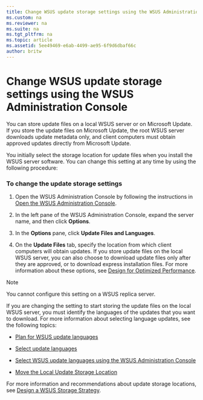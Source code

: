 ```yaml
---
title: Change WSUS update storage settings using the WSUS Administration Console
ms.custom: na
ms.reviewer: na
ms.suite: na
ms.tgt_pltfrm: na
ms.topic: article
ms.assetid: 5ee49469-e6ab-4499-ae95-6f9d6dbaf66c
author: britw
---
```

# Change WSUS update storage settings using the WSUS Administration Console
You can store update files on a local WSUS server or on Microsoft Update. If you store the update files on Microsoft Update, the root WSUS server downloads update metadata only, and client computers must obtain approved updates directly from Microsoft Update.  
  
You initially select the storage location for update files when you install the WSUS server software. You can change this setting at any time by using the following procedure:  
  
### To change the update storage settings  
  
1.  Open the WSUS Administration Console by following the instructions in [Open the WSUS Administration Console](../Topic/Configure-WSUS-by-Using-the-WSUS-Administration-Console.md#opencon).  
  
2.  In the left pane of the WSUS Administration Console, expand the server name, and then click **Options**.  
  
3.  In the **Options** pane, click **Update Files and Languages**.  
  
4.  On the **Update Files** tab, specify the location from which client computers will obtain updates. If you store update files on the local WSUS server, you can also choose to download update files only after they are approved, or to download express installation files. For more information about these options, see [Design for Optimized Performance](../Topic/Design-for-Optimized-Performance.md).  
  
> [!NOTE]  
> You cannot configure this setting on a WSUS replica server.  
  
If you are changing the setting to start storing the update files on the local WSUS server, you must identify the languages of the updates that you want to download. For more information about selecting language updates, see the following topics:  
  
-   [Plan for WSUS update languages](assetId:///358e5660-ce8a-483a-aa60-e74fcee7b19c)  
  
-   [Select update languages](assetId:///ea86ec38-ddaa-4d97-a14b-714d18063ccb#lang)  
  
-   [Select WSUS update languages using the WSUS Administration Console](../Topic/Select-WSUS-update-languages-using-the-WSUS-Administration-Console.md)  
  
-   [Move the Local Update Storage Location](../Topic/Move-the-Local-Update-Storage-Location.md)  
  
For more information and recommendations about update storage locations, see [Design a WSUS Storage Strategy](../Topic/Design-a-WSUS-Storage-Strategy.md).  
  
